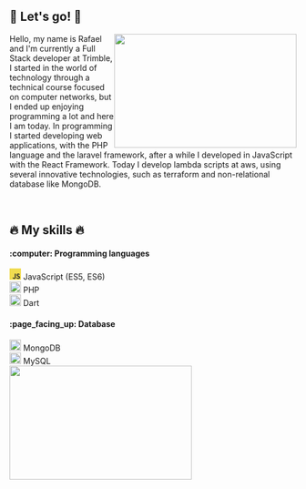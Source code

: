 ## :rocket: Let's go! :rocket:
<img src="https://media2.giphy.com/media/L3bj6t3opdeNddYCyl/giphy.gif" width="320" height="200" align="right"/>
<p align="left">Hello, my name is Rafael and I'm currently a Full Stack developer at Trimble, 
I started in the world of technology through a technical course focused on computer networks, but I ended up enjoying programming a lot and here I am today. In programming I started developing web applications, with the PHP language and the laravel framework, after a while I developed in JavaScript with the React Framework. Today I develop lambda scripts at aws, using several innovative technologies, such as terraform and non-relational database like MongoDB.</p>

</br>

## :fire: My skills :fire:

<h4> :computer: Programming languages</h4>
<span><img src="https://raw.githubusercontent.com/voodootikigod/logo.js/master/js.png" width="20" height="20">  JavaScript (ES5, ES6)</span></br>
<span><img src="https://png.pngitem.com/pimgs/s/11-118900_php-elephant-logo-svg-hd-png-download.png" width="20" height="20">  PHP</span></br>
<span> <img src="https://encrypted-tbn0.gstatic.com/images?q=tbn:ANd9GcQ1jBmu5px7FgAwGrV5Quw1ZA7AWbrU-l3FUyqlfiPNLVDrkKcvleSx0VetIPgSbKi4CWaTpjN1Ue9NvySFIrmXHHKX4ZbqmoQVSg&usqp=CAU&ec=45732300" width="20" height="20">  Dart</span></br>
<h4> :page_facing_up: Database</h4>
<span> <img src="https://media.glassdoor.com/sqll/433703/mongodb-squarelogo-1564695792753.png" width="20" height="20">  MongoDB</span></br>
<span> <img src="https://cdn.iconscout.com/icon/free/png-512/mysql-19-1174939.png" width="20" height="20">  MySQL</span></br>



<img src="https://66.media.tumblr.com/2aaa1b7f7117e82c118488ce2e8685b5/0af6b7ea702e7603-dd/s500x750/009e492f638173042dcde8d05b0772f798050148.gif" width="320" height="200"/>
